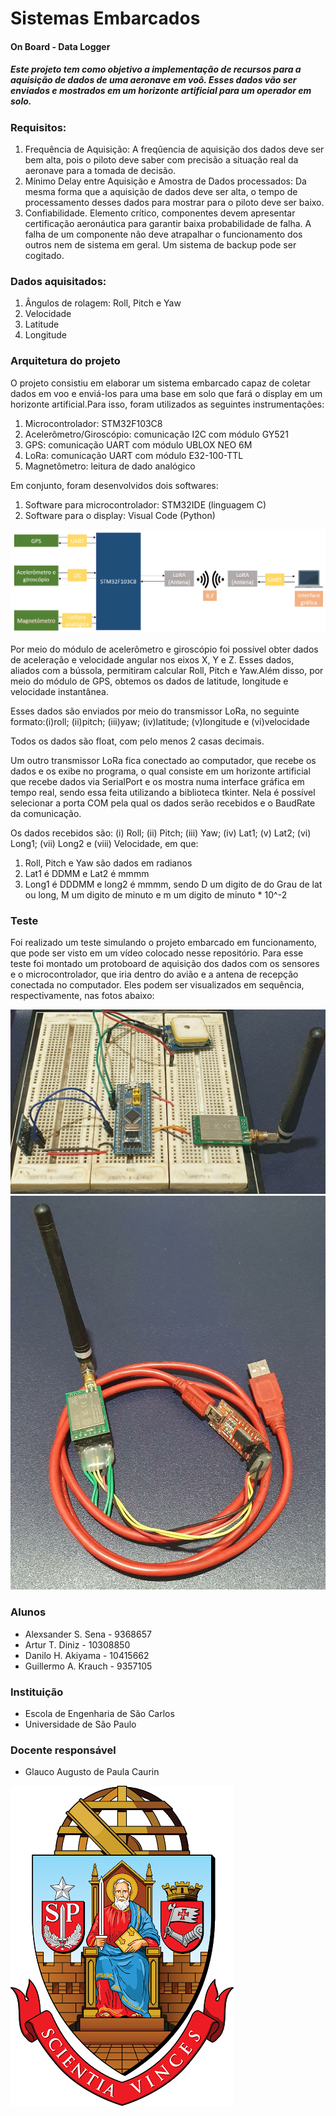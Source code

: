 # Sistemas Embarcados

#### On Board - Data Logger

##### Este projeto tem como objetivo a implementação de recursos para a aquisição de dados de uma aeronave em voô. Esses dados vão ser enviados e mostrados em um horizonte artificial para um operador em solo.  

### Requisitos:
  1. Frequência de Aquisição: A freqûencia de aquisição dos dados deve ser bem alta, pois o piloto deve saber com precisão a situação real da aeronave para a tomada de decisão. 
  2. Mínimo Delay entre Aquisição e Amostra de Dados processados: Da mesma forma que a aquisição de dados deve ser alta, o tempo de processamento desses dados para mostrar para o piloto deve ser baixo. 
  3. Confiabilidade. Elemento crítico, componentes devem apresentar certificação aeronáutica para garantir baixa probabilidade de falha. A falha de um componente não deve atrapalhar o funcionamento dos outros nem de sistema em geral. Um sistema de backup pode ser cogitado.

### Dados aquisitados:

  1. Ângulos de rolagem: Roll, Pitch e Yaw
  2. Velocidade
  3. Latitude 
  4. Longitude
  
### Arquitetura do projeto

  O projeto consistiu em elaborar um sistema embarcado capaz de coletar dados em voo e enviá-los para uma base em solo que fará o display em um horizonte artificial.Para isso, foram utilizados as seguintes instrumentações:
  
  1.  Microcontrolador: STM32F103C8
  2.  Acelerômetro/Giroscópio: comunicação I2C com módulo GY521
  3.  GPS: comunicação UART com módulo UBLOX NEO 6M
  4.  LoRa: comunicação UART com módulo E32-100-TTL
  5.  Magnetômetro: leitura de dado analógico
  
  Em conjunto, foram desenvolvidos dois softwares:
  
  1.  Software para microcontrolador: STM32IDE (linguagem C)
  2.  Software para o display: Visual Code (Python)
  
 ![Arquitetura projeto](https://github.com/Alexsander-Sena/Sistemas-embarcados/blob/main/Arquitetura_projeto.png)
 
  Por meio do módulo de acelerômetro e giroscópio foi possível obter dados de aceleração e velocidade angular nos eixos X, Y e Z. Esses dados, aliados com a bússola, permitiram calcular Roll, Pitch e Yaw.Além disso, por meio do módulo de GPS, obtemos os dados de latitude, longitude e velocidade instantânea.

  Esses dados são enviados por meio do transmissor LoRa, no seguinte formato:(i)roll; (ii)pitch; (iii)yaw; (iv)latitude; (v)longitude e (vi)velocidade
  
  Todos os dados são float, com pelo menos 2 casas decimais.

  Um outro transmissor LoRa fica conectado ao computador, que recebe os dados e os exibe no programa, o qual consiste em um horizonte artificial que recebe dados via SerialPort e os mostra numa interface gráfica em tempo real, sendo essa feita utilizando a biblioteca tkinter. Nela é possível selecionar a porta COM pela qual os dados serão recebidos e o BaudRate da comunicação. 
  
  Os dados recebidos são: (i) Roll; (ii) Pitch; (iii) Yaw; (iv) Lat1; (v) Lat2; (vi) Long1; (vii) Long2 e (viii) Velocidade, em que:
  1.  Roll, Pitch e Yaw são dados em radianos
  2.  Lat1 é DDMM e Lat2 é mmmm
  3.  Long1 é DDDMM e long2 é mmmm, sendo D um digito de do Grau de lat ou long, M um digito de minuto e m um digito de minuto * 10^-2

### Teste

  Foi realizado um teste simulando o projeto embarcado em funcionamento, que pode ser visto em um vídeo colocado nesse repositório. Para esse teste foi montado um protoboard de aquisição dos dados com os sensores e o microcontrolador, que iria dentro do avião e a antena de recepção conectada no computador. Eles podem ser visualizados em sequência, respectivamente, nas fotos abaixo:
  
 ![Aquisição_dados_avião](https://github.com/Alexsander-Sena/Sistemas-embarcados/blob/main/Aquisição_dados_avião.jpeg)
 ![Receptor_dados_PC](https://github.com/Alexsander-Sena/Sistemas-embarcados/blob/main/Receptor_dados_PC.jpeg)

### Alunos

* Alexsander S. Sena - 9368657
* Artur T. Diniz - 10308850
* Danilo H. Akiyama - 10415662
* Guillermo A. Krauch - 9357105


### Instituição

* Escola de Engenharia de São Carlos 
* Universidade de São Paulo

### Docente responsável
* Glauco Augusto de Paula Caurin


![Emblema USP](https://github.com/Alexsander-Sena/Sistemas-embarcados/blob/b4b058cf1a0cc124654e30185625317d8727fa73/unnamed.png)
